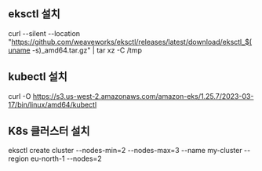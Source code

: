 ## eksctl 설치
curl --silent --location "https://github.com/weaveworks/eksctl/releases/latest/download/eksctl_$(uname -s)_amd64.tar.gz" | tar xz -C /tmp

## kubectl 설치
curl -O https://s3.us-west-2.amazonaws.com/amazon-eks/1.25.7/2023-03-17/bin/linux/amd64/kubectl

## K8s 클러스터 설치
eksctl create cluster --nodes-min=2 --nodes-max=3 --name my-cluster --region eu-north-1 --nodes=2

